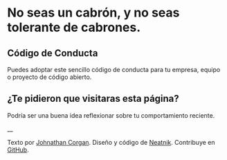 # No seas un cabrón, y no seas tolerante de cabrones.

## Código de Conducta

Puedes adoptar este sencillo código de conducta para tu empresa, equipo o proyecto de código abierto.

## ¿Te pidieron que visitaras esta página?

Podría ser una buena idea reflexionar sobre tu comportamiento reciente.

__

Texto por [Johnathan Corgan](https://keybase.io/jcorgan). Diseño y código de [Neatnik](https://neatnik.net/). Contribuye en [GitHub](https://github.com/neatnik/asshole.fyi).
